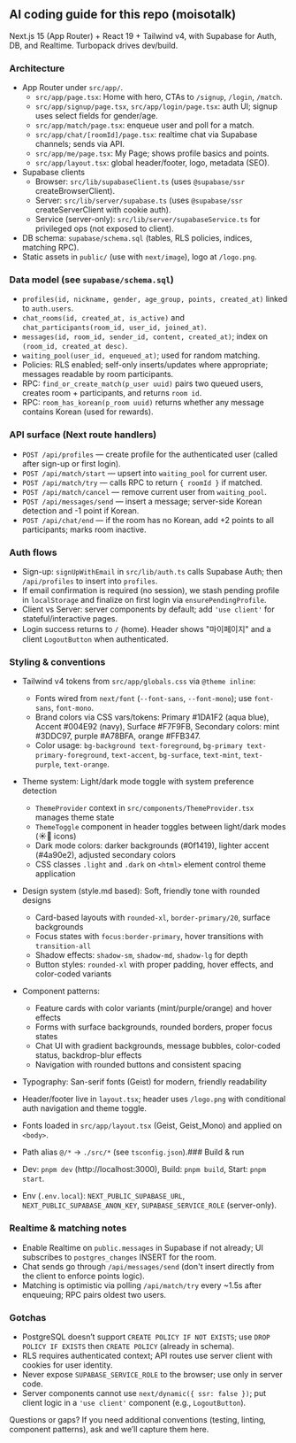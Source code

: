 ## AI coding guide for this repo (moisotalk)

Next.js 15 (App Router) + React 19 + Tailwind v4, with Supabase for Auth, DB, and Realtime. Turbopack drives dev/build.

### Architecture

- App Router under `src/app/`.
  - `src/app/page.tsx`: Home with hero, CTAs to `/signup`, `/login`, `/match`.
  - `src/app/signup/page.tsx`, `src/app/login/page.tsx`: auth UI; signup uses select fields for gender/age.
  - `src/app/match/page.tsx`: enqueue user and poll for a match.
  - `src/app/chat/[roomId]/page.tsx`: realtime chat via Supabase channels; sends via API.
  - `src/app/me/page.tsx`: My Page; shows profile basics and points.
  - `src/app/layout.tsx`: global header/footer, logo, metadata (SEO).
- Supabase clients
  - Browser: `src/lib/supabaseClient.ts` (uses `@supabase/ssr` createBrowserClient).
  - Server: `src/lib/server/supabase.ts` (uses `@supabase/ssr` createServerClient with cookie auth).
  - Service (server-only): `src/lib/server/supabaseService.ts` for privileged ops (not exposed to client).
- DB schema: `supabase/schema.sql` (tables, RLS policies, indices, matching RPC).
- Static assets in `public/` (use with `next/image`), logo at `/logo.png`.

### Data model (see `supabase/schema.sql`)

- `profiles(id, nickname, gender, age_group, points, created_at)` linked to `auth.users`.
- `chat_rooms(id, created_at, is_active)` and `chat_participants(room_id, user_id, joined_at)`.
- `messages(id, room_id, sender_id, content, created_at)`; index on `(room_id, created_at desc)`.
- `waiting_pool(user_id, enqueued_at)`; used for random matching.
- Policies: RLS enabled; self-only inserts/updates where appropriate; messages readable by room participants.
- RPC: `find_or_create_match(p_user uuid)` pairs two queued users, creates room + participants, and returns `room id`.
- RPC: `room_has_korean(p_room uuid)` returns whether any message contains Korean (used for rewards).

### API surface (Next route handlers)

- `POST /api/profiles` — create profile for the authenticated user (called after sign-up or first login).
- `POST /api/match/start` — upsert into `waiting_pool` for current user.
- `POST /api/match/try` — calls RPC to return `{ roomId }` if matched.
- `POST /api/match/cancel` — remove current user from `waiting_pool`.
- `POST /api/messages/send` — insert a message; server-side Korean detection and -1 point if Korean.
- `POST /api/chat/end` — if the room has no Korean, add +2 points to all participants; marks room inactive.

### Auth flows

- Sign-up: `signUpWithEmail` in `src/lib/auth.ts` calls Supabase Auth; then `/api/profiles` to insert into `profiles`.
- If email confirmation is required (no session), we stash pending profile in `localStorage` and finalize on first login via `ensurePendingProfile`.
- Client vs Server: server components by default; add `'use client'` for stateful/interactive pages.
- Login success returns to `/` (home). Header shows "마이페이지" and a client `LogoutButton` when authenticated.

### Styling & conventions

- Tailwind v4 tokens from `src/app/globals.css` via `@theme inline`:
  - Fonts wired from `next/font` (`--font-sans`, `--font-mono`); use `font-sans`, `font-mono`.
  - Brand colors via CSS vars/tokens: Primary #1DA1F2 (aqua blue), Accent #004E92 (navy), Surface #F7F9FB, Secondary colors: mint #3DDC97, purple #A78BFA, orange #FFB347.
  - Color usage: `bg-background text-foreground`, `bg-primary text-primary-foreground`, `text-accent`, `bg-surface`, `text-mint`, `text-purple`, `text-orange`.
- Theme system: Light/dark mode toggle with system preference detection
  - `ThemeProvider` context in `src/components/ThemeProvider.tsx` manages theme state
  - `ThemeToggle` component in header toggles between light/dark modes (☀️🌙 icons)
  - Dark mode colors: darker backgrounds (#0f1419), lighter accent (#4a90e2), adjusted secondary colors
  - CSS classes `.light` and `.dark` on `<html>` element control theme application
- Design system (style.md based): Soft, friendly tone with rounded designs
  - Card-based layouts with `rounded-xl`, `border-primary/20`, surface backgrounds
  - Focus states with `focus:border-primary`, hover transitions with `transition-all`
  - Shadow effects: `shadow-sm`, `shadow-md`, `shadow-lg` for depth
  - Button styles: `rounded-xl` with proper padding, hover effects, and color-coded variants
- Component patterns:
  - Feature cards with color variants (mint/purple/orange) and hover effects
  - Forms with surface backgrounds, rounded borders, proper focus states
  - Chat UI with gradient backgrounds, message bubbles, color-coded status, backdrop-blur effects
  - Navigation with rounded buttons and consistent spacing
- Typography: San-serif fonts (Geist) for modern, friendly readability
- Header/footer live in `layout.tsx`; header uses `/logo.png` with conditional auth navigation and theme toggle.
- Fonts loaded in `src/app/layout.tsx` (Geist, Geist_Mono) and applied on `<body>`.
- Path alias `@/*` → `./src/*` (see `tsconfig.json`).### Build & run

- Dev: `pnpm dev` (http://localhost:3000), Build: `pnpm build`, Start: `pnpm start`.
- Env (`.env.local`): `NEXT_PUBLIC_SUPABASE_URL`, `NEXT_PUBLIC_SUPABASE_ANON_KEY`, `SUPABASE_SERVICE_ROLE` (server-only).

### Realtime & matching notes

- Enable Realtime on `public.messages` in Supabase if not already; UI subscribes to `postgres_changes` INSERT for the room.
- Chat sends go through `/api/messages/send` (don't insert directly from the client to enforce points logic).
- Matching is optimistic via polling `/api/match/try` every ~1.5s after enqueuing; RPC pairs oldest two users.

### Gotchas

- PostgreSQL doesn’t support `CREATE POLICY IF NOT EXISTS`; use `DROP POLICY IF EXISTS` then `CREATE POLICY` (already in schema).
- RLS requires authenticated context; API routes use server client with cookies for user identity.
- Never expose `SUPABASE_SERVICE_ROLE` to the browser; use only in server code.
- Server components cannot use `next/dynamic({ ssr: false })`; put client logic in a `'use client'` component (e.g., `LogoutButton`).

Questions or gaps? If you need additional conventions (testing, linting, component patterns), ask and we’ll capture them here.
